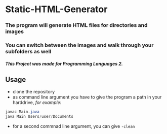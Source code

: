 # Static-HTML-Generator
### The program will generate HTML files for directories and images
### You can switch between the images and walk through your subfolders as well
#### *This Project was made for Programming Languages 2.*

## Usage
- clone the repository
- as command line argument you have to give the program a path in your harddrive, *for example:*
 ```java
javac Main.java
java Main Users/user/Documents
```
- for a second commnad line argument, you can give `-clean`
